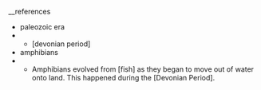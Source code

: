__references
- paleozoic era
- - [devonian period]
- amphibians
- - Amphibians evolved from [fish] as they began to move out of water onto land. This happened during the [Devonian Period].
